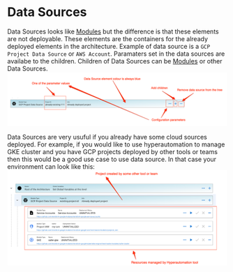 # Data Sources

Data Sources looks like [Modules](./Module.md) but the difference is that these elements are not deployable. These elements are the containers for the already deployed elements in the architecture. Example of data source is a `GCP Project Data Source` or `AWS Account`. Paramaters set in the data sources are availabe to the children. Children of Data Sources can be [Modules](./Module.md) or other Data Sources.
![Data Source Element](./img/DataSource-Element.png)

Data Sources are very usuful if you already have some cloud sources deployed. For example, if you would like to use hyperautomation to manage GKE cluster and you have GCP projects deployed by other tools or teams then this would be a good use case to use data source. In that case your environment can look like this:
![Example Environment](./img/DataSource-Example.png)
